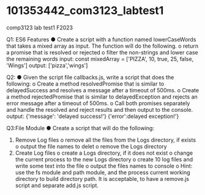 # 101353442_com3123_labtest1
comp3123 lab test1 F2023

Q1: ES6 Features
● Create a script with a function named lowerCaseWords that takes a mixed array as input.
The function will do the following.
o return a promise that is resolved or rejected
o filter the non-strings and lower case the remaining words
input: const mixedArray = ['PIZZA', 10, true, 25, false, 'Wings']
output:
['pizza','wings']

Q2: 
● Given the script file callbacks.js, write a script that does the following:
o Create a method resolvedPromise that is similar to delayedSuccess and resolves a message after a timeout of 500ms.
o Create a method rejectedPromise that is similar to delayedException and rejects an error message after a timeout of 500ms.
o Call both promises separately and handle the resolved and reject results and then output to the console.
output:
{'message':  'delayed success!'} 
{'error':delayed exception!'}

Q3:File Module
● Create a script that will do the following:
1. Remove Log files
o remove all the files from the Logs directory, if exists
o output the file names to delet
o remove the Logs directory
2. Create Log files
o create a Logs directory, if it does not exist
o change the current process to the new Logs directory
o create 10 log files and write some text into the file
o output the files names to console
o Hint: use the fs module and path module, and the process current working directory to
build directory path. It is acceptable, to have a remove.js script and separate add.js
script.